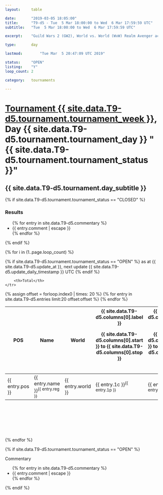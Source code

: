 ```yaml
---
layout: 	table

date: 		"2019-03-05 18:05:00"
title: 		"T9-d5 - Tue  5 Mar 18:00:00 to Wed  6 Mar 17:59:59 UTC"
subtitle: 	"Tue  5 Mar 18:00:00 to Wed  6 Mar 17:59:59 UTC"

excerpt:    "Guild Wars 2 (GW2), World vs. World (WvW) Realm Avenger achivement Tournament. \"Every Kill Counts\""

type:       day

lastmod: 		"Tue Mar  5 20:47:09 UTC 2019"

status:     "OPEN"
listing:    "Y"
loop_count: 2

category: 	tournaments

---
```

<div class="table_header">
    <h1><a href="{{ site.data.T9-d5.tournament.week_url }}">Tournament {{ site.data.T9-d5.tournament.tournament_week }}</a>, Day {{ site.data.T9-d5.tournament.tournament_day }} "{{ site.data.T9-d5.tournament.tournament_status }}"</h1>
    <h2>{{ site.data.T9-d5.tournament.day_subtitle }}</h2> 
</div>

{% if site.data.T9-d5.tournament.tournament_status == "CLOSED" %} 
<div class="commentary">
  <h3>Results</h3>
  <ul>
    {% for entry in site.data.T9-d5.commentary %}
    <li class="commentary_list">{{ entry.comment | escape }}</li>
    {% endfor %}
  </ul>
</div>
{% endif %}


{% for i in (1..page.loop_count) %}

{% if site.data.T9-d5.tournament.tournament_status == "OPEN" %} 
<span class="table_nextupdate">as at {{ site.data.T9-d5.update_at }}, next update {{ site.data.T9-d5.update_daily_timestamp }} UTC</span> 
{% endif %}

<table class="day_table">
  <colgroup>
    <col style="width:18px">
    <col style="width:55px">
    <col style="width:55px">
    <col style="width:12px">
    <col style="width:12px">
    <col style="width:12px">
    <col style="width:12px">
    <col style="width:12px">
    <col style="width:12px">
    <col style="width:12px">
    <col style="width:12px">
    <col style="width:12px">
    <col style="width:12px">
    <col style="width:12px">
    <col style="width:12px">
    <col style="width:12px">
    <col style="width:12px">
    <col style="width:12px">
    <col style="width:12px">
    <col style="width:12px">
    <col style="width:12px">
    <col style="width:12px">
    <col style="width:12px">
    <col style="width:12px">
    <col style="width:12px">
    <col style="width:12px">
    <col style="width:12px">
    <col style="width:18px">
  </colgroup>  
  <thead>
    <tr>
        <th>POS</th>
        <th class="AlignLeft">Name</th>
        <th class="AlignLeft">World</th>

<th><div class="label">{{ site.data.T9-d5.columns[0].label }}<p class="onhover">{{ site.data.T9-d5.columns[0].start }} to {{ site.data.T9-d5.columns[0].stop }}</p></div>​</th>
<th><div class="label">{{ site.data.T9-d5.columns[1].label }}<p class="onhover">{{ site.data.T9-d5.columns[1].start }} to {{ site.data.T9-d5.columns[1].stop }}</p></div>​</th>
<th><div class="label">{{ site.data.T9-d5.columns[2].label }}<p class="onhover">{{ site.data.T9-d5.columns[2].start }} to {{ site.data.T9-d5.columns[2].stop }}</p></div>​</th>
<th><div class="label">{{ site.data.T9-d5.columns[3].label }}<p class="onhover">{{ site.data.T9-d5.columns[3].start }} to {{ site.data.T9-d5.columns[3].stop }}</p></div>​</th>
<th><div class="label">{{ site.data.T9-d5.columns[4].label }}<p class="onhover">{{ site.data.T9-d5.columns[4].start }} to {{ site.data.T9-d5.columns[4].stop }}</p></div>​</th>
<th><div class="label">{{ site.data.T9-d5.columns[5].label }}<p class="onhover">{{ site.data.T9-d5.columns[5].start }} to {{ site.data.T9-d5.columns[5].stop }}</p></div>​</th>
<th><div class="label">{{ site.data.T9-d5.columns[6].label }}<p class="onhover">{{ site.data.T9-d5.columns[6].start }} to {{ site.data.T9-d5.columns[6].stop }}</p></div>​</th>
<th><div class="label">{{ site.data.T9-d5.columns[7].label }}<p class="onhover">{{ site.data.T9-d5.columns[7].start }} to {{ site.data.T9-d5.columns[7].stop }}</p></div>​</th>
<th><div class="label">{{ site.data.T9-d5.columns[8].label }}<p class="onhover">{{ site.data.T9-d5.columns[8].start }} to {{ site.data.T9-d5.columns[8].stop }}</p></div>​</th>
<th><div class="label">{{ site.data.T9-d5.columns[9].label }}<p class="onhover">{{ site.data.T9-d5.columns[9].start }} to {{ site.data.T9-d5.columns[9].stop }}</p></div>​</th>
<th><div class="label">{{ site.data.T9-d5.columns[10].label }}<p class="onhover">{{ site.data.T9-d5.columns[10].start }} to {{ site.data.T9-d5.columns[10].stop }}</p></div>​</th>

<th><div class="label">{{ site.data.T9-d5.columns[11].label }}<p class="onhover">{{ site.data.T9-d5.columns[11].start }} to {{ site.data.T9-d5.columns[11].stop }}</p></div>​</th>
<th><div class="label">{{ site.data.T9-d5.columns[12].label }}<p class="onhover">{{ site.data.T9-d5.columns[12].start }} to {{ site.data.T9-d5.columns[12].stop }}</p></div>​</th>
<th><div class="label">{{ site.data.T9-d5.columns[13].label }}<p class="onhover">{{ site.data.T9-d5.columns[13].start }} to {{ site.data.T9-d5.columns[13].stop }}</p></div>​</th>
<th><div class="label">{{ site.data.T9-d5.columns[14].label }}<p class="onhover">{{ site.data.T9-d5.columns[14].start }} to {{ site.data.T9-d5.columns[14].stop }}</p></div>​</th>
<th><div class="label">{{ site.data.T9-d5.columns[15].label }}<p class="onhover">{{ site.data.T9-d5.columns[15].start }} to {{ site.data.T9-d5.columns[15].stop }}</p></div>​</th>
<th><div class="label">{{ site.data.T9-d5.columns[16].label }}<p class="onhover">{{ site.data.T9-d5.columns[16].start }} to {{ site.data.T9-d5.columns[16].stop }}</p></div>​</th>
<th><div class="label">{{ site.data.T9-d5.columns[17].label }}<p class="onhover">{{ site.data.T9-d5.columns[17].start }} to {{ site.data.T9-d5.columns[17].stop }}</p></div>​</th>
<th><div class="label">{{ site.data.T9-d5.columns[18].label }}<p class="onhover">{{ site.data.T9-d5.columns[18].start }} to {{ site.data.T9-d5.columns[18].stop }}</p></div>​</th>
<th><div class="label">{{ site.data.T9-d5.columns[19].label }}<p class="onhover">{{ site.data.T9-d5.columns[19].start }} to {{ site.data.T9-d5.columns[19].stop }}</p></div>​</th>
<th><div class="label">{{ site.data.T9-d5.columns[20].label }}<p class="onhover">{{ site.data.T9-d5.columns[20].start }} to {{ site.data.T9-d5.columns[20].stop }}</p></div>​</th>

<th><div class="label">{{ site.data.T9-d5.columns[21].label }}<p class="onhover">{{ site.data.T9-d5.columns[21].start }} to {{ site.data.T9-d5.columns[21].stop }}</p></div>​</th>
<th><div class="label">{{ site.data.T9-d5.columns[22].label }}<p class="onhover">{{ site.data.T9-d5.columns[22].start }} to {{ site.data.T9-d5.columns[22].stop }}</p></div>​</th>
<th><div class="label">{{ site.data.T9-d5.columns[23].label }}<p class="onhover">{{ site.data.T9-d5.columns[23].start }} to {{ site.data.T9-d5.columns[23].stop }}</p></div>​</th>

        <th>Total</th>
    </tr>
  </thead>
  {% assign offset = forloop.index0 | times: 20 %}
<tbody>
{% for entry in site.data.T9-d5.entries limit:20 offset:offset %}
  <tr>
    <td class="pl{{ entry.pos }}">{{ entry.pos }}</td>
    <td class="AlignLeft">{{ entry.name }}<sup>{{ entry.reg }}</sup></td>
    <td class="AlignLeft">{{ entry.world }}</td>
    <td class="pl{{ entry.1p }}">{{ entry.1c }}<sup>{{ entry.1p }}</sup></td>
    <td class="pl{{ entry.2p }}">{{ entry.2c }}<sup>{{ entry.2p }}</sup></td>
    <td class="pl{{ entry.3p }}">{{ entry.3c }}<sup>{{ entry.3p }}</sup></td>
    <td class="pl{{ entry.4p }}">{{ entry.4c }}<sup>{{ entry.4p }}</sup></td>
    <td class="pl{{ entry.5p }}">{{ entry.5c }}<sup>{{ entry.5p }}</sup></td>
    <td class="pl{{ entry.6p }}">{{ entry.6c }}<sup>{{ entry.6p }}</sup></td>
    <td class="pl{{ entry.7p }}">{{ entry.7c }}<sup>{{ entry.7p }}</sup></td>
    <td class="pl{{ entry.8p }}">{{ entry.8c }}<sup>{{ entry.8p }}</sup></td>
    <td class="pl{{ entry.9p }}">{{ entry.9c }}<sup>{{ entry.9p }}</sup></td>
    <td class="pl{{ entry.10p }}">{{ entry.10c }}<sup>{{ entry.10p }}</sup></td>
    <td class="pl{{ entry.11p }}">{{ entry.11c }}<sup>{{ entry.11p }}</sup></td>
    <td class="pl{{ entry.12p }}">{{ entry.12c }}<sup>{{ entry.12p }}</sup></td>
    <td class="pl{{ entry.13p }}">{{ entry.13c }}<sup>{{ entry.13p }}</sup></td>
    <td class="pl{{ entry.14p }}">{{ entry.14c }}<sup>{{ entry.14p }}</sup></td>
    <td class="pl{{ entry.15p }}">{{ entry.15c }}<sup>{{ entry.15p }}</sup></td>
    <td class="pl{{ entry.16p }}">{{ entry.16c }}<sup>{{ entry.16p }}</sup></td>
    <td class="pl{{ entry.17p }}">{{ entry.17c }}<sup>{{ entry.17p }}</sup></td>
    <td class="pl{{ entry.18p }}">{{ entry.18c }}<sup>{{ entry.18p }}</sup></td>
    <td class="pl{{ entry.19p }}">{{ entry.19c }}<sup>{{ entry.19p }}</sup></td>
    <td class="pl{{ entry.20p }}">{{ entry.20c }}<sup>{{ entry.20p }}</sup></td>
    <td class="pl{{ entry.21p }}">{{ entry.21c }}<sup>{{ entry.21p }}</sup></td>
    <td class="pl{{ entry.22p }}">{{ entry.22c }}<sup>{{ entry.22p }}</sup></td>
    <td class="pl{{ entry.23p }}">{{ entry.23c }}<sup>{{ entry.23p }}</sup></td>
    <td class="pl{{ entry.24p }}">{{ entry.24c }}<sup>{{ entry.24p }}</sup></td>
    <td>{{ entry.total }}</td>
  </tr>
{% endfor %}  
</tbody>
</table>
<div class="leaderboard">
  <script async src="//pagead2.googlesyndication.com/pagead/js/adsbygoogle.js"></script>
  <!-- 728x90 -->
  <ins class="adsbygoogle"
       style="display:inline-block;width:728px;height:90px"
       data-ad-client="ca-pub-3274917281288240"
       data-ad-slot="3870538733"></ins>
  <script>
  (adsbygoogle = window.adsbygoogle || []).push({});
  </script>    
</div>
<br />
{% endfor %}

{% if site.data.T9-d5.tournament.tournament_status == "OPEN" %} 
<div class="commentary">
  <span class="commentary_title">Commentary</span>
  <ul>
    {% for entry in site.data.T9-d5.commentary %}
    <li class="commentary_list">{{ entry.comment | escape }}</li>
    {% endfor %}
  </ul>
</div>
{% endif %}



